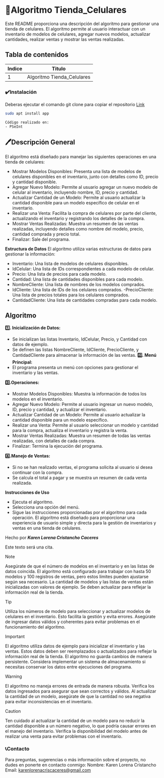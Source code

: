 # 📱Algoritmo Tienda_Celulares
Este README proporciona una descripción del algoritmo para gestionar una tienda de celulares. El algoritmo permite al usuario interactuar con un inventario de modelos de celulares, agregar nuevos modelos, actualizar cantidades, realizar ventas y mostrar las ventas realizadas.
## Tabla de contenidos
| Indice | Titulo  |
|--|--|
| 1 | Algoritmo Tienda_Celulares |

### ✔️Instalación
Deberas ejecutar el comando git clone para copiar el repositorio
  [Link]([https://github.com/KarenLore/mapa.git](https://github.com/KarenLore/Tienda_Celulares.git))

``` bash
sudo apt install app
```

```
Código realizado en:
- PSeInt
```

## 🖊️Descripción General
El algoritmo está diseñado para manejar las siguientes operaciones en una tienda de celulares:
- Mostrar Modelos Disponibles: Presenta una lista de modelos de celulares disponibles en el inventario, junto con detalles como ID, precio y cantidad disponible.
- Agregar Nuevo Modelo: Permite al usuario agregar un nuevo modelo de celular al inventario, incluyendo nombre, ID, precio y cantidad.
- Actualizar Cantidad de un Modelo: Permite al usuario actualizar la cantidad disponible para un modelo específico de celular en el inventario.
- Realizar una Venta: Facilita la compra de celulares por parte del cliente, actualizando el inventario y registrando los detalles de la compra.
- Mostrar Ventas Realizadas: Muestra un resumen de las ventas realizadas, incluyendo detalles como nombre del modelo, precio, cantidad comprada y precio total.
- Finalizar: Sale del programa.

**Estructura de Datos**
El algoritmo utiliza varias estructuras de datos para gestionar la información:
- Inventario: Una lista de modelos de celulares disponibles.
- IdCelular: Una lista de IDs correspondientes a cada modelo de celular.
- Precio: Una lista de precios para cada modelo.
- Cantidad: Una lista de cantidades disponibles para cada modelo.
- NombreCliente: Una lista de nombres de los modelos comprados.
- IdCliente: Una lista de IDs de los celulares comprados.
-PrecioCliente: Una lista de precios totales para los celulares comprados.
- CantidadCliente: Una lista de cantidades compradas para cada modelo.

## Algoritmo
**1️⃣. Inicialización de Datos:**
- Se inicializan las listas Inventario, IdCelular, Precio, y Cantidad con datos de ejemplo.
- Se definen las listas NombreCliente, IdCliente, PrecioCliente, y CantidadCliente para almacenar la información de las ventas.
**2️⃣. Menú Principal:**
- El programa presenta un menú con opciones para gestionar el inventario y las ventas.

**3️⃣.Operaciones:**
- Mostrar Modelos Disponibles: Muestra la información de todos los modelos en el inventario.
- Agregar Nuevo Modelo: Permite al usuario ingresar un nuevo modelo, ID, precio y cantidad, y actualizar el inventario.
- Actualizar Cantidad de un Modelo: Permite al usuario actualizar la cantidad disponible para un modelo específico.
- Realizar una Venta: Permite al usuario seleccionar un modelo y cantidad para la compra, actualiza el inventario y registra la venta.
- Mostrar Ventas Realizadas: Muestra un resumen de todas las ventas realizadas, con detalles de cada compra.
- Finalizar: Termina la ejecución del programa.
  
**4️⃣.Manejo de Ventas:**
- Si no se han realizado ventas, el programa solicita al usuario si desea continuar con la compra.
- Se calcula el total a pagar y se muestra un resumen de cada venta realizada.
  
**Instrucciones de Uso**
- Ejecuta el algoritmo.
- Selecciona una opción del menú.
- Sigue las instrucciones proporcionadas por el algoritmo para cada operación.
El algoritmo está diseñado para proporcionar una experiencia de usuario simple y directa para la gestión de inventarios y ventas en una tienda de celulares.

Hecho por ***Karen Lorena Cristancho Caceres***


Este texto será una cita.

> [!NOTE]
> Asegúrate de que el número de modelos en el inventario y en las listas de datos coincida. El algoritmo está configurado para trabajar con hasta 50 modelos y 100 registros de ventas, pero estos límites pueden ajustarse según sea necesario.
> La cantidad de modelos y las listas de ventas están inicializadas con valores de ejemplo. Se deben actualizar para reflejar la información real de la tienda.

> [!TIP]
> Utiliza los números de modelo para seleccionar y actualizar modelos de celulares en el inventario. Esto facilita la gestión y evita errores.
> Asegúrate de ingresar datos válidos y coherentes para evitar problemas en el funcionamiento del algoritmo.

> [!IMPORTANT]
> El algoritmo utiliza datos de ejemplo para inicializar el inventario y las ventas. Estos datos deben ser reemplazados o actualizados para reflejar la información real de la tienda.
> El algoritmo no guarda cambios de manera persistente. Considera implementar un sistema de almacenamiento si necesitas conservar los datos entre ejecuciones del programa.

> [!WARNING]
> El algoritmo no maneja errores de entrada de manera robusta. Verifica los datos ingresados para asegurar que sean correctos y válidos.
> Al actualizar la cantidad de un modelo, asegúrate de que la cantidad no sea negativa para evitar inconsistencias en el inventario.

> [!CAUTION]
> Ten cuidado al actualizar la cantidad de un modelo para no reducir la cantidad disponible a un número negativo, lo que podría causar errores en el manejo del inventario.
> Verifica la disponibilidad del modelo antes de realizar una venta para evitar problemas con el inventario.

  ### 📞Contacto
  Para preguntas, sugerencias o más información sobre el proyecto, no dudes en ponerte en contacto conmigo:
  Nombre: Karen Lorena Cristancho
  Email: karenlorenacriscaceres@gmail.com
